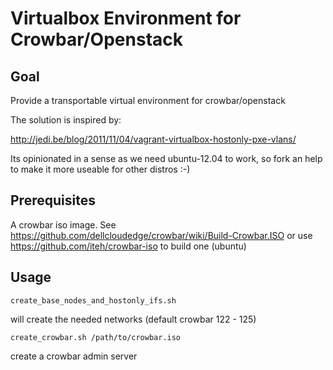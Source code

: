 # Virtualbox Environment for Crowbar/Openstack #

## Goal ##


Provide a transportable virtual environment for crowbar/openstack

The solution is inspired by:

http://jedi.be/blog/2011/11/04/vagrant-virtualbox-hostonly-pxe-vlans/ 

Its opinionated in a sense as we need ubuntu-12.04 to work, so fork an help to make it more useable for other distros :-)

## Prerequisites ##

A crowbar iso image. See https://github.com/dellcloudedge/crowbar/wiki/Build-Crowbar.ISO or use https://github.com/iteh/crowbar-iso to build one (ubuntu)

## Usage ##

```
create_base_nodes_and_hostonly_ifs.sh
```

will create the needed networks (default crowbar 122 - 125)

```
create_crowbar.sh /path/to/crowbar.iso
```              

create a crowbar admin server 